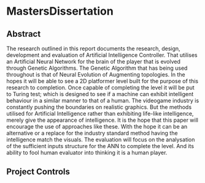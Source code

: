 # MastersDissertation
## Abstract
The research outlined in this report documents the research, design, development and evaluation of Artificial Intelligence Controller. That utilises an Artificial Neural Network for the brain of the player that is evolved through Genetic Algorithms. The Genetic Algorithm that has being used throughout is that of Neural Evolution of Augmenting topologies. In the hopes it will be able to see a 2D platformer level built for the purpose of this research to completion. 
Once capable of completing the level it will be put to Turing test; which is designed to see if a machine can exhibit intelligent behaviour in a similar manner to that of a human. The videogame industry is constantly pushing the boundaries on realistic graphics. But the methods utilised for Artificial Intelligence rather than exhibiting life-like intelligence, merely give the appearance of intelligence. It is the hope that this paper will encourage the use of approaches like these. 
With the hope it can be an alternative or a replace for the industry standard method having the intelligence match the visuals. The evaluation will focus on the analysation of the sufficient inputs structure for the ANN to complete the level. And its ability to fool human evaluator into thinking it is a human player.
## Project Controls

